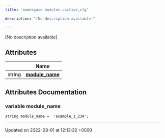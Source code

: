 ```yaml
---
title: 'namespace modules::active_cfg'

description: "[No description available]"

---
```







[No description available]

## Attributes

|                | Name           |
| -------------- | -------------- |
| string | **[module_name](/documentation/code/namespaces/namespacemodules_1_1active__cfg/#variable-module-name)**  |



## Attributes Documentation

### variable module_name

```
string module_name =  'example_1_234';
```





-------------------------------

Updated on 2022-08-01 at 12:13:30 +0000